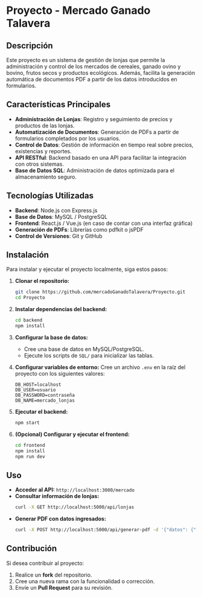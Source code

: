 # Proyecto - Mercado Ganado Talavera

## Descripción

Este proyecto es un sistema de gestión de lonjas que permite la administración y control de los mercados de cereales, ganado ovino y bovino, frutos secos y productos ecológicos. Además, facilita la generación automática de documentos PDF a partir de los datos introducidos en formularios.

## Características Principales

- **Administración de Lonjas**: Registro y seguimiento de precios y productos de las lonjas.
- **Automatización de Documentos**: Generación de PDFs a partir de formularios completados por los usuarios.
- **Control de Datos**: Gestión de información en tiempo real sobre precios, existencias y reportes.
- **API RESTful**: Backend basado en una API para facilitar la integración con otros sistemas.
- **Base de Datos SQL**: Administración de datos optimizada para el almacenamiento seguro.

## Tecnologías Utilizadas

- **Backend**: Node.js con Express.js
- **Base de Datos**: MySQL / PostgreSQL
- **Frontend**: React.js / Vue.js (en caso de contar con una interfaz gráfica)
- **Generación de PDFs**: Librerías como pdfkit o jsPDF
- **Control de Versiones**: Git y GitHub

## Instalación

Para instalar y ejecutar el proyecto localmente, siga estos pasos:

1. **Clonar el repositorio:**
   ```sh
   git clone https://github.com/mercadoGanadoTalavera/Proyecto.git
   cd Proyecto
   ```

2. **Instalar dependencias del backend:**
   ```sh
   cd backend
   npm install
   ```

3. **Configurar la base de datos:**
   - Cree una base de datos en MySQL/PostgreSQL.
   - Ejecute los scripts de `SQL/` para inicializar las tablas.

4. **Configurar variables de entorno:**
   Cree un archivo `.env` en la raíz del proyecto con los siguientes valores:
   ```env
   DB_HOST=localhost
   DB_USER=usuario
   DB_PASSWORD=contraseña
   DB_NAME=mercado_lonjas
   ```

5. **Ejecutar el backend:**
   ```sh
   npm start
   ```

6. **(Opcional) Configurar y ejecutar el frontend:**
   ```sh
   cd frontend
   npm install
   npm run dev
   ```

## Uso

- **Acceder al API:** `http://localhost:3000/mercado`
- **Consultar información de lonjas:**
  ```sh
  curl -X GET http://localhost:5000/api/lonjas
  ```
- **Generar PDF con datos ingresados:**
  ```sh
  curl -X POST http://localhost:5000/api/generar-pdf -d '{"datos": {"producto": "Trigo", "precio": 200}}'
  ```

## Contribución

Si desea contribuir al proyecto:
1. Realice un **fork** del repositorio.
2. Cree una nueva rama con la funcionalidad o corrección.
3. Envíe un **Pull Request** para su revisión.

